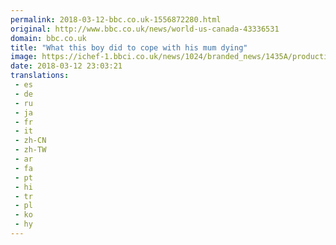 ```yaml
---
permalink: 2018-03-12-bbc.co.uk-1556872280.html
original: http://www.bbc.co.uk/news/world-us-canada-43336531
domain: bbc.co.uk
title: "What this boy did to cope with his mum dying"
image: https://ichef-1.bbci.co.uk/news/1024/branded_news/1435A/production/_100387728_p060xy9b.jpg
date: 2018-03-12 23:03:21
translations: 
 - es
 - de
 - ru
 - ja
 - fr
 - it
 - zh-CN
 - zh-TW
 - ar
 - fa
 - pt
 - hi
 - tr
 - pl
 - ko
 - hy
---
```


